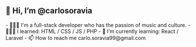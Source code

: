 ## 👋 Hi, I’m @carlosoravia 
<p>
  - 💁🏻‍♂️ I'm a full-stack developer who has the passion of music and culture.
  - 🧑🏻‍💻 I learned: HTML / CSS / JS / PHP 
  - 🌱 I’m currently learning: React / Laravel 
  - 📫 How to reach me carlo.soravia99@gmail.com
</p>



<!---
carlosoravia/carlosoravia is a ✨ special ✨ repository because its `README.md` (this file) appears on your GitHub profile.
You can click the Preview link to take a look at your changes.
--->
